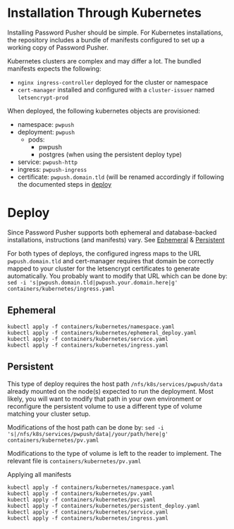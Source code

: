 # Installation Through Kubernetes

Installing Password Pusher should be simple. For Kubernetes installations, the repository includes a bundle of manifests configured to set up a working copy of Password Pusher.

Kubernetes clusters are complex and may differ a lot. The bundled manifests expects the following:
- `nginx ingress-controller` deployed for the cluster or namespace
- `cert-manager` installed and configured with a `cluster-issuer` named `letsencrypt-prod`

When deployed, the following kubernetes objects are provisioned:
* namespace: `pwpush`
* deployment: `pwpush`
  * pods:
    * pwpush
    * postgres (when using the persistent deploy type)
* service: `pwpush-http`
* ingress: `pwpush-ingress`
* certificate: `pwpush.domain.tld` (will be renamed accordingly if following the documented steps in [deploy](#deploy)

# Deploy

Since Password Pusher supports both ephemeral and database-backed installations, instructions (and manifests) vary. See [Ephemeral](#ephemeral) & [Persistent](#persistent)

For both types of deploys, the configured ingress maps to the URL `pwpush.domain.tld` and cert-manager requires that domain be correctly mapped to your cluster for the letsencrypt certificates to generate automatically. You probably want to modify that URL which can be done by:
`sed -i 's|pwpush.domain.tld|pwpush.your.domain.here|g' containers/kubernetes/ingress.yaml`

## Ephemeral
```
kubectl apply -f containers/kubernetes/namespace.yaml
kubectl apply -f containers/kubernetes/ephemeral_deploy.yaml
kubectl apply -f containers/kubernetes/service.yaml
kubectl apply -f containers/kubernetes/ingress.yaml
```

## Persistent
This type of deploy requires the host path `/nfs/k8s/services/pwpush/data` already mounted on the node(s) expected to run the deployment. Most likely, you will want to modify that path in your own environment or reconfigure the persistent volume to use a different type of volume matching your cluster setup.

Modifications of the host path can be done by:
`sed -i 's|/nfs/k8s/services/pwpush/data|/your/path/here|g' containers/kubernetes/pv.yaml`

Modifications to the type of volume is left to the reader to implement. The relevant file is `containers/kubernetes/pv.yaml`

Applying all manifests
```
kubectl apply -f containers/kubernetes/namespace.yaml
kubectl apply -f containers/kubernetes/pv.yaml
kubectl apply -f containers/kubernetes/pvc.yaml
kubectl apply -f containers/kubernetes/persistent_deploy.yaml
kubectl apply -f containers/kubernetes/service.yaml
kubectl apply -f containers/kubernetes/ingress.yaml
```

